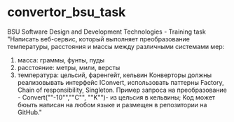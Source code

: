 # convertor_bsu_task
BSU Software Design and Development Technologies - Training task
"Написать веб-сервис, который выполняет преобразование температуры, расстояния и массы между различными системами мер:
1. масса: граммы, фунты, пуды
2. расстояние: метры, мили, версты
3. температура: цельсий, фаренгейт, кельвин
Конверторы должны реализовывать интерфейс IConvert, использовать паттерны Factory, Chain of responsibility, Singleton.
Пример запроса на преобразование -  Convert(""-10"",""C"", ""K"")- из цельсия в кельвины;
Код может бюыть написан на любом языке и размещен в репозитории на GitHub."	

